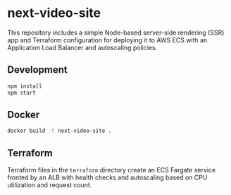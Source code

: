# next-video-site

This repository includes a simple Node-based server-side rendering (SSR) app and Terraform configuration for deploying it to AWS ECS with an Application Load Balancer and autoscaling policies.

## Development

```bash
npm install
npm start
```

## Docker

```bash
docker build -t next-video-site .
```

## Terraform

Terraform files in the `terraform` directory create an ECS Fargate service fronted by an ALB with health checks and autoscaling based on CPU utilization and request count.
